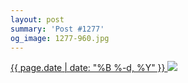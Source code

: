 ```yaml
---
layout: post
summary: 'Post #1277'
og_image: 1277-960.jpg
---
```


<p>
 <time>
  <a href="/1277">
   {{ page.date | date: "%B %-d, %Y" }}
  </a>
 </time>
 <a href="/1277">
  <img data-taken="1/18/2021" sizes="(min-width: 700px) 50vw, calc(100vw - 2rem)" src="{{ site.assets_url }}/1277-480.jpg" srcset="{{ site.assets_url }}/1277-240.jpg 240w, {{ site.assets_url }}/1277-480.jpg 480w, {{ site.assets_url }}/1277-720.jpg 720w, {{ site.assets_url }}/1277-960.jpg 960w"/>
 </a>
</p>
